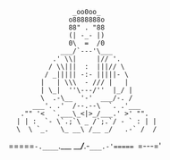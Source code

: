 
                    _oo0oo_
                   o8888888o
                   88" . "88
                   (| -_- |)
                   0\  =  /0
                 ___/`---'\___
               .' \\|     |// '.
              / \\|||  :  |||// \
             / _||||| -:- |||||- \
            |   | \\\  - /// |   |
            | \_|  ''\---/''  |_/ |
            \  .-\__  '-'  ___/-. /
          ___'. .'  /--.--\  `. .'___
       ."" '<  `.___\_<|>_/___.' >' "".
      | | :  `- \`.;`\ _ /`;.`/ - ` : | |
      \  \ `_.   \_ __\ /__ _/   .-` /  /
  =====`-.____`.___ \_____/___.-`___.-'=====
                    `=---='
  ~~~~~~~~~~~~~~~~~~~~~~~~~~~~~~~~~~~~~~~~~~~
